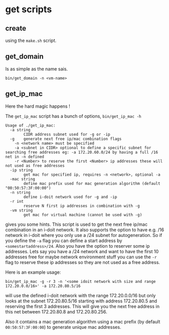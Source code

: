 # get scripts

## create

using the `make.sh` script.

## get\_domain

Is as simple as the name sais.
```
bin/get_domain -n <vm-name>
```

## get\_ip\_mac

Here the hard magic happens !

The `get_ip_mac` script has a bunch of options, `bin/get_ip_mac -h`
```
Usage of ./get_ip_mac:
  -a string
    	CIDR address subnet used for -g or -ip 
  -g	generate next free ip/mac combination flags
	-n <network name> must be specified
	-a <subnet in CIDR> optional to define a specific subnet for searching free addresses eg: -a 172.20.60.0/24 by having a full /16 net in -n defined
	-r <Number> to reserve the first <Number> ip addresses these will not used as free addresses
  -ip string
    	get mac for specified ip, requires -n <network>, optional -a
  -mac string
    	define mac prefix used for mac generation algorithm (default "00:50:57:3F:00:00")
  -n string
    	define i-doit network used for -g and -ip
  -r int
    	reserve N first ip addresses in combination with -g
  -vm string
    	get mac for virtual machine (cannot be used with -g)
```

gives you some hints. This script is used to get the next free ip/mac combination in an i-doit network. It also supports the option to have e.g. /16 network in i-doit where you only use 
a /24 subnet for autogeneration. So if you define the `-a` flag you can define a start address by `<somestartaddress>/24`. Also you have the option to reserver some ip addresses. Lets say
you have a /24 network and want to have the first 10 addresses free for maybe network environment stuff you can use the `-r` flag to reserve these ip addresses so they are not used as a free
address.

Here is an example usage:
```
bin/get_ip_mac -g -r 3 -n '<some idoit network with size and range 172.20.0.0/16>' -a 172.20.80.5/16
```
will use the defined i-doit network with the range 172.20.0.0/16 but only looks at the subnet 172.20.80.5/16 starting with address 172.20.80.5 and reserving the first 3 addresses. This
will give you the next free address in this net between 172.20.80.8 and 172.20.80.256.

Also it contains a mac generation algorithm using a mac prefix (by default `00:50:57:3F:00:00`) to generate unique mac addresses.

